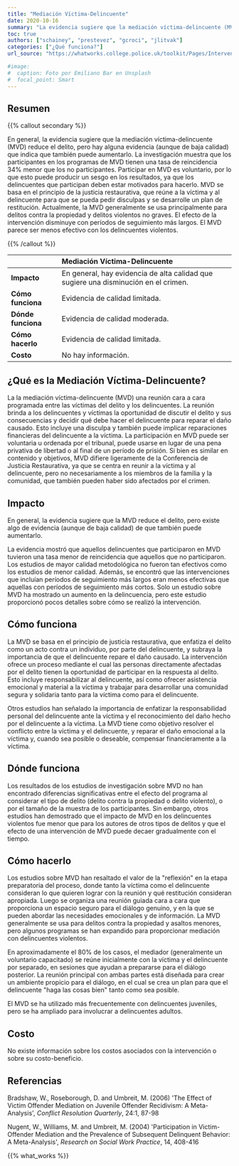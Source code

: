 ```yaml
---
title: "Mediación Víctima-Delincuente"
date: 2020-10-16
summary: "La evidencia sugiere que la mediación víctima-delincuente (MVD) reduce el delito, pero hay algo de evidencia (aunque de baja calidad) que indica que también puede aumentarlo."
toc: true
authors: ["schainey", "prestevez", "gcroci", "jlitvak"]
categories: ["¿Qué funciona?"]
url_source: "https://whatworks.college.police.uk/toolkit/Pages/Intervention.aspx?InterventionID=30"

#image:
#  caption: Foto por Emiliano Bar en Unsplash
#  focal_point: Smart
---
```


## Resumen

{{% callout secondary %}}

En general, la evidencia sugiere que la mediación víctima-delincuente (MVD) reduce el delito, pero hay alguna evidencia (aunque de baja
calidad) que indica que también puede aumentarlo. La
investigación muestra que los participantes en los programas de MVD
tienen una tasa de reincidencia 34% menor que los no participantes.
Participar en MVD es voluntario, por lo que esto puede producir un sesgo
en los resultados, ya que los delincuentes que participan deben estar
motivados para hacerlo. MVD se basa en el principio de la justicia
restaurativa, que reúne a la víctima y al delincuente para que se pueda
pedir disculpas y se desarrolle un plan de restitución. Actualmente, la
MVD generalmente se usa principalmente para delitos contra la propiedad
y delitos violentos no graves. El efecto de la intervención disminuye con
períodos de seguimiento más largos. El MVD parece ser menos efectivo con
los delincuentes violentos.

{{% /callout %}}

|                    | Mediación Víctima-Delincuente                     |
|:-------------------|:---------------------------------------------------|
| **Impacto**        | En general, hay evidencia de alta calidad que sugiere una disminución en el crimen. |
| **Cómo funciona**  | Evidencia de calidad limitada.                     |
| **Dónde funciona** | Evidencia de calidad moderada.                     |
| **Cómo hacerlo**   | Evidencia de calidad limitada.                     |
| **Costo**          | No hay información.                                |

## ¿Qué es la Mediación Víctima-Delincuente?

La la mediación víctima-delincuente (MVD) una reunión cara a cara programada entre las víctimas del delito y los delincuentes. La reunión brinda a los delincuentes y víctimas la oportunidad de discutir el delito y sus consecuencias y decidir qué debe hacer el delincuente para reparar el daño causado. Esto
incluye una disculpa y también puede implicar reparaciones financieras
del delincuente a la víctima. La participación en MVD puede ser voluntaria u ordenada por
el tribunal, puede usarse en lugar de una pena privativa de libertad o
al final de un período de prisión. Si bien es similar en contenido y
objetivos, MVD difiere ligeramente de la Conferencia de Justicia
Restaurativa, ya que se centra en reunir a la víctima y al delincuente,
pero no necesariamente a los miembros de la familia y la comunidad, que
también pueden haber sido afectados por el crimen.

## Impacto

En general, la evidencia sugiere que la MVD reduce el delito, pero
existe algo de evidencia (aunque de baja calidad) de que también puede
aumentarlo.

La evidencia mostró que aquellos delincuentes que participaron en MVD
tuvieron una tasa menor de reincidencia que aquellos que no
participaron. Los estudios de mayor calidad metodológica no fueron tan
efectivos como los estudios de menor calidad. Además, se encontró que
las intervenciones que incluían períodos de seguimiento más largos eran
menos efectivas que aquellas con períodos de seguimiento más cortos.
Solo un estudio sobre MVD ha mostrado un aumento en la delincuencia,
pero este estudio proporcionó pocos detalles sobre cómo se realizó la
intervención.

## Cómo funciona

La MVD se basa en el principio de justicia restaurativa, que enfatiza el
delito como un acto contra un individuo, por parte del delincuente, y
subraya la importancia de que el delincuente repare el daño causado. La
intervención ofrece un proceso mediante el cual las personas
directamente afectadas por el delito tienen la oportunidad de participar
en la respuesta al delito. Esto incluye responsabilizar al delincuente,
así como ofrecer asistencia emocional y material a la víctima y trabajar
para desarrollar una comunidad segura y solidaria tanto para la víctima
como para el delincuente.

Otros estudios han señalado la importancia de enfatizar la
responsabilidad personal del delincuente ante la víctima y el
reconocimiento del daño hecho por el delincuente a la víctima. La MVD
tiene como objetivo resolver el conflicto entre la víctima y el
delincuente, y reparar el daño emocional a la víctima y, cuando sea
posible o deseable, compensar financieramente a la víctima.

## Dónde funciona

​Los resultados de los estudios de investigación sobre MVD no han
encontrado diferencias significativas entre el efecto del programa al
considerar el tipo de delito (delito contra la propiedad o delito
violento), o por el tamaño de la muestra de los participantes. Sin
embargo, otros estudios han demostrado que el impacto de MVD en los
delincuentes violentos fue menor que para los autores de otros
tipos de delitos y que el efecto de una intervención de MVD puede decaer
gradualmente con el tiempo.

## Cómo hacerlo

Los estudios sobre MVD han resaltado el valor de la "reflexión" en la
etapa preparatoria del proceso, donde tanto la víctima como el
delincuente consideran lo que quieren lograr con la reunión y qué
restitución consideran apropiada. Luego se organiza una reunión guiada
cara a cara que proporciona un espacio seguro para el diálogo genuino, y en la que se pueden abordar las necesidades emocionales y de información.
La MVD generalmente se usa para delitos contra la propiedad y asaltos
menores, pero algunos programas se han expandido para proporcionar
mediación con delincuentes violentos.

En aproximadamente el 80% de los casos, el mediador (generalmente un
voluntario capacitado) se reúne inicialmente con la víctima y el
delincuente por separado, en sesiones que ayudan a prepararse para el
diálogo posterior. La reunión principal con ambas partes está diseñada
para crear un ambiente propicio para el diálogo, en el cual se crea un
plan para que el delincuente "haga las cosas bien" tanto como sea
posible.

El MVD se ha utilizado más frecuentemente con delincuentes juveniles,
pero se ha ampliado para involucrar a delincuentes adultos.

## Costo

No existe información sobre los costos asociados con la intervención o
sobre su costo-beneficio.

## Referencias

Bradshaw, W., Roseborough, D. and Umbreit, M. (2006) 'The Effect of
Victim Offender Mediation on Juvenile Offender Recidivism: A
Meta-Analysis', _Conflict Resolution Quarterly_, 24:1, 87-98

Nugent, W., Williams, M. and Umbreit, M. (2004) 'Participation in
Victim-Offender Mediation and the Prevalence of Subsequent Delinquent
Behavior: A Meta-Analysis', _Research on Social Work Practice_, 14,
408-416

{{% what_works %}}

